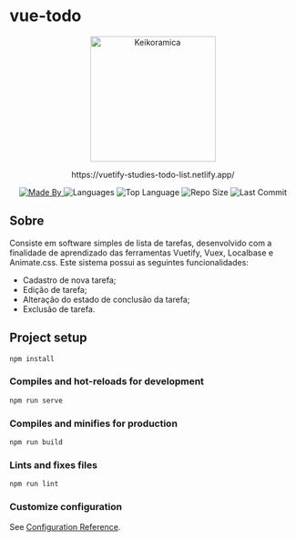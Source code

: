 # vue-todo
<p align="center">
  <a>
    <img alt="Keikoramica" src="https://user-images.githubusercontent.com/32462258/189515416-8e2443f3-d074-4a0d-969f-aed53e985d80.png" width="220" />
  </a>

<p align="center">
  https://vuetify-studies-todo-list.netlify.app/
</p>
</p>
<p align="center">
  <a href="https://www.linkedin.com/in/ekfuji/">
  <img alt="Made By" src="https://img.shields.io/static/v1?label=Made%20By&message=Estefani%20Fujimoto%20&color=orange&style=for-the-badge">
	</a>
  
  <img alt="Languages" src="https://img.shields.io/github/languages/count/ekfuji/vuetify-todo?style=for-the-badge">
  
  <img alt="Top Language" src="https://img.shields.io/github/languages/top/ekfuji/vuetify-todo?style=for-the-badge">
  
  <img alt="Repo Size" src="https://img.shields.io/github/repo-size/ekfuji/Estoque?style=for-the-badge">
  
  <img alt="Last Commit" src="https://img.shields.io/github/last-commit/ekfuji/Estoque?style=for-the-badge">
</p>

## Sobre
 Consiste em software simples de lista de tarefas, desenvolvido com a finalidade de aprendizado das ferramentas Vuetify, Vuex, Localbase e Animate.css.
 Este sistema possui as seguintes funcionalidades:
* Cadastro de nova tarefa;
* Edição de tarefa;
* Alteração do estado de conclusão da tarefa;
* Exclusão de tarefa.


## Project setup
```
npm install
```

### Compiles and hot-reloads for development
```
npm run serve
```

### Compiles and minifies for production
```
npm run build
```

### Lints and fixes files
```
npm run lint
```

### Customize configuration
See [Configuration Reference](https://cli.vuejs.org/config/).
